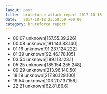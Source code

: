 ```yaml
---
layout: post
title:  bruteforce attack report 2017-10-18
date:   2017-10-18 23:59:59 +09:00
category: bruteforce report
---
```


* 00:07 unknown[157.55.39.226]
* 00:08 unknown[181.143.83.140]
* 01:16 unknown[91.237.124.222]
* 01:39 unknown[92.46.178.105]
* 03:54 unknown[189.113.123.1]
* 05:25 unknown[185.154.255.248]
* 09:29 unknown[213.96.140.50]
* 18:19 unknown[217.86.129.100]
* 19:54 unknown[103.207.37.156]
* 22:21 unknown[62.81.86.6]
